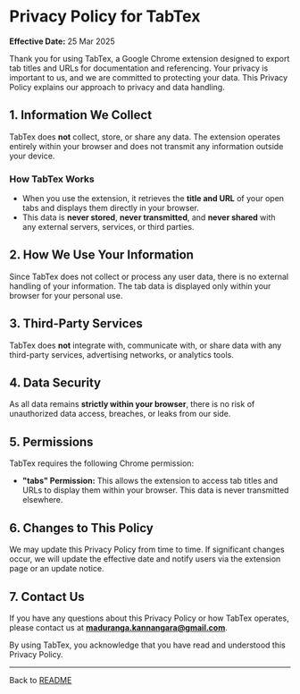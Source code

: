# Privacy Policy for TabTex

**Effective Date:** 25 Mar 2025

Thank you for using TabTex, a Google Chrome extension designed to export tab titles and URLs for documentation and referencing. Your privacy is important to us, and we are committed to protecting your data. This Privacy Policy explains our approach to privacy and data handling.

## 1. Information We Collect

TabTex does **not** collect, store, or share any data. The extension operates entirely within your browser and does not transmit any information outside your device.

### **How TabTex Works**
- When you use the extension, it retrieves the **title and URL** of your open tabs and displays them directly in your browser.
- This data is **never stored**, **never transmitted**, and **never shared** with any external servers, services, or third parties.

## 2. How We Use Your Information

Since TabTex does not collect or process any user data, there is no external handling of your information. The tab data is displayed only within your browser for your personal use.

## 3. Third-Party Services

TabTex does **not** integrate with, communicate with, or share data with any third-party services, advertising networks, or analytics tools.

## 4. Data Security

As all data remains **strictly within your browser**, there is no risk of unauthorized data access, breaches, or leaks from our side.

## 5. Permissions

TabTex requires the following Chrome permission:
- **"tabs" Permission:** This allows the extension to access tab titles and URLs to display them within your browser. This data is never transmitted elsewhere.

## 6. Changes to This Policy

We may update this Privacy Policy from time to time. If significant changes occur, we will update the effective date and notify users via the extension page or an update notice.

## 7. Contact Us

If you have any questions about this Privacy Policy or how TabTex operates, please contact us at **maduranga.kannangara@gmail.com**.

By using TabTex, you acknowledge that you have read and understood this Privacy Policy.

---
Back to [README](README.md)